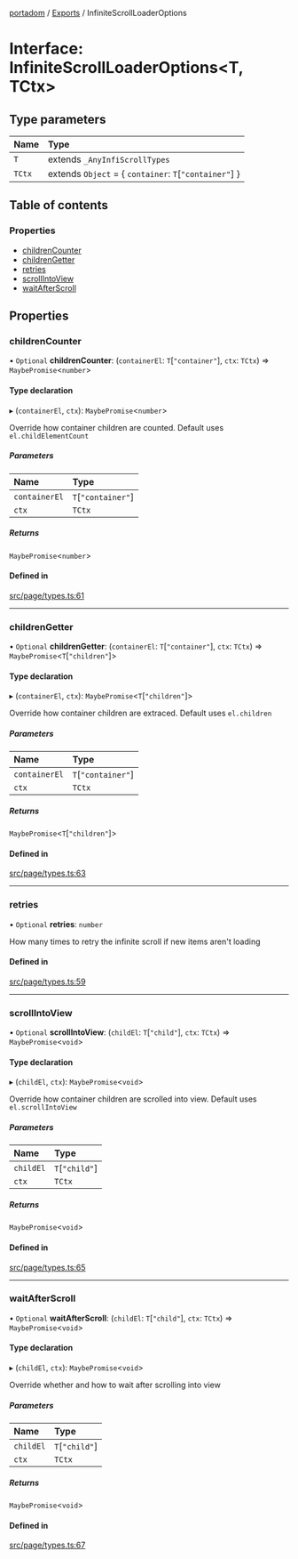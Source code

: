 [portadom](../README.md) / [Exports](../modules.md) / InfiniteScrollLoaderOptions

# Interface: InfiniteScrollLoaderOptions<T, TCtx\>

## Type parameters

| Name | Type |
| :------ | :------ |
| `T` | extends `_AnyInfiScrollTypes` |
| `TCtx` | extends `Object` = { `container`: `T`[``"container"``]  } |

## Table of contents

### Properties

- [childrenCounter](InfiniteScrollLoaderOptions.md#childrencounter)
- [childrenGetter](InfiniteScrollLoaderOptions.md#childrengetter)
- [retries](InfiniteScrollLoaderOptions.md#retries)
- [scrollIntoView](InfiniteScrollLoaderOptions.md#scrollintoview)
- [waitAfterScroll](InfiniteScrollLoaderOptions.md#waitafterscroll)

## Properties

### childrenCounter

• `Optional` **childrenCounter**: (`containerEl`: `T`[``"container"``], `ctx`: `TCtx`) => `MaybePromise`<`number`\>

#### Type declaration

▸ (`containerEl`, `ctx`): `MaybePromise`<`number`\>

Override how container children are counted. Default uses `el.childElementCount`

##### Parameters

| Name | Type |
| :------ | :------ |
| `containerEl` | `T`[``"container"``] |
| `ctx` | `TCtx` |

##### Returns

`MaybePromise`<`number`\>

#### Defined in

[src/page/types.ts:61](https://github.com/JuroOravec/portadom/blob/5acdd8c/src/page/types.ts#L61)

___

### childrenGetter

• `Optional` **childrenGetter**: (`containerEl`: `T`[``"container"``], `ctx`: `TCtx`) => `MaybePromise`<`T`[``"children"``]\>

#### Type declaration

▸ (`containerEl`, `ctx`): `MaybePromise`<`T`[``"children"``]\>

Override how container children are extraced. Default uses `el.children`

##### Parameters

| Name | Type |
| :------ | :------ |
| `containerEl` | `T`[``"container"``] |
| `ctx` | `TCtx` |

##### Returns

`MaybePromise`<`T`[``"children"``]\>

#### Defined in

[src/page/types.ts:63](https://github.com/JuroOravec/portadom/blob/5acdd8c/src/page/types.ts#L63)

___

### retries

• `Optional` **retries**: `number`

How many times to retry the infinite scroll if new items aren't loading

#### Defined in

[src/page/types.ts:59](https://github.com/JuroOravec/portadom/blob/5acdd8c/src/page/types.ts#L59)

___

### scrollIntoView

• `Optional` **scrollIntoView**: (`childEl`: `T`[``"child"``], `ctx`: `TCtx`) => `MaybePromise`<`void`\>

#### Type declaration

▸ (`childEl`, `ctx`): `MaybePromise`<`void`\>

Override how container children are scrolled into view. Default uses `el.scrollIntoView`

##### Parameters

| Name | Type |
| :------ | :------ |
| `childEl` | `T`[``"child"``] |
| `ctx` | `TCtx` |

##### Returns

`MaybePromise`<`void`\>

#### Defined in

[src/page/types.ts:65](https://github.com/JuroOravec/portadom/blob/5acdd8c/src/page/types.ts#L65)

___

### waitAfterScroll

• `Optional` **waitAfterScroll**: (`childEl`: `T`[``"child"``], `ctx`: `TCtx`) => `MaybePromise`<`void`\>

#### Type declaration

▸ (`childEl`, `ctx`): `MaybePromise`<`void`\>

Override whether and how to wait after scrolling into view

##### Parameters

| Name | Type |
| :------ | :------ |
| `childEl` | `T`[``"child"``] |
| `ctx` | `TCtx` |

##### Returns

`MaybePromise`<`void`\>

#### Defined in

[src/page/types.ts:67](https://github.com/JuroOravec/portadom/blob/5acdd8c/src/page/types.ts#L67)
